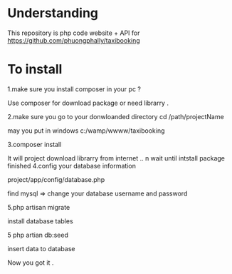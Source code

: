 # Understanding 
This repository is php code website + API for https://github.com/phuongphally/taxibooking 

# To install 

1.make sure you install composer in your pc ? 

Use composer for download package or need librarry . 


2.make sure you go to your donwloanded directory  cd /path/projectName

may you put in windows c:/wamp/wwww/taxibooking


3.composer install   

It will project download librarry from internet .. n wait until intstall package finished 
4.config your database information 

project/app/config/database.php

find mysql  => change your database username and password

5.php artisan migrate

install database tables



5 php artian db:seed

insert data to database


Now you got it .



